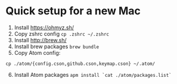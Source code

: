 # Quick setup for a new Mac

1. Install https://ohmyz.sh/
2. Copy zshrc config `cp .zshrc ~/.zshrc`
3. Install http://brew.sh/
4. Install brew packages `brew bundle`
5. Copy Atom config:
```
cp ./atom/{config.cson,github.cson,keymap.cson} ~/.atom/
```
6. Install Atom packages `` apm install `cat ./atom/packages.list` ``
